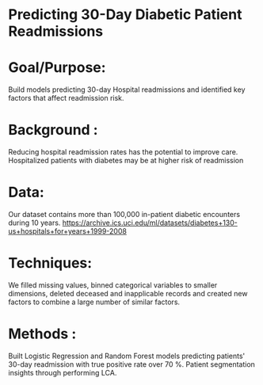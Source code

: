# Predicting 30-Day Diabetic Patient Readmissions
# Goal/Purpose: 
Build models predicting 30-day Hospital readmissions and identified key factors that affect readmission risk.

# Background : 
Reducing hospital readmission rates has the potential to improve care.
Hospitalized patients with diabetes may be at higher risk of readmission 
 
# Data: 
Our dataset contains more than 100,000 in-patient diabetic encounters during 10 years. 
https://archive.ics.uci.edu/ml/datasets/diabetes+130-us+hospitals+for+years+1999-2008

# Techniques: 
We filled missing values, binned categorical variables to smaller dimensions, 
deleted deceased and inapplicable records and created new factors to combine a large number of similar factors. 

# Methods :

Built Logistic Regression and Random Forest models predicting patients' 30-day readmission 
with true positive rate over 70 %. Patient segmentation insights through performing LCA.
